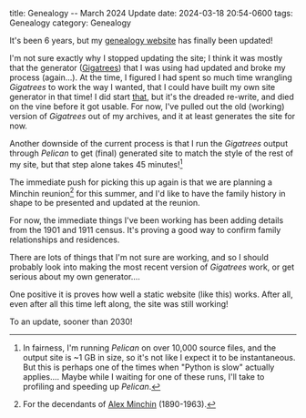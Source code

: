 title: Genealogy -- March 2024 Update
date: 2024-03-18 20:54-0600
tags: Genealogy
category: Genealogy

It's been 6 years, but my [genealogy website](https://genealogy.minchin.ca/) has
finally been updated!

I'm not sure exactly why I stopped updating the site; I think it was mostly
that the generator ([Gigatrees](https://gigatrees.com/)) that I was using had
updated and broke my process (again...). At the time, I figured I had spent so
much time wrangling *Gigatrees* to work the way I wanted, that I could have
built my own site generator in that time! I did start
[that](https://github.com/MinchinWeb/exodus), but it's the dreaded re-write,
and died on the vine before it got usable. For now, I've pulled out the old
(working) version of *Gigatrees* out of my archives, and it at least generates
the site for now.

Another downside of the current process is that I run the *Gigatrees* output
through *Pelican* to get (final) generated site to match the style of the rest
of my site, but that step alone takes 45 minutes![^20240318-1]

The immediate push for picking this up again is that we are planning a Minchin
reunion[^20240318-2] for this summer, and I'd like to have the family history
in shape to be presented and updated at the reunion.

For now, the immediate things I've been working has been adding details from
the 1901 and 1911 census. It's proving a good way to confirm family
relationships and residences.

There are lots of things that I'm not sure are working, and so I should
probably look into making the most recent version of *Gigatrees* work, or get
serious about my own generator....

One positive it is proves how well a static website (like this) works. After
all, even after all this time left along, the site was still working!

To an update, sooner than 2030!

[^20240318-1]: In fairness, I'm running *Pelican* on over 10,000 source files,
and the output site is ~1 GB in size, so it's not like I expect it to be
instantaneous. But this is perhaps one of the times when "Python is slow"
actually applies.... Maybe while I waiting for one of these runs, I'll take to
profiling and speeding up *Pelican*.

[^20240318-2]: For the decendants of [Alex
Minchin](https://genealogy.minchin.ca/profiles/i17) (1890-1963).
